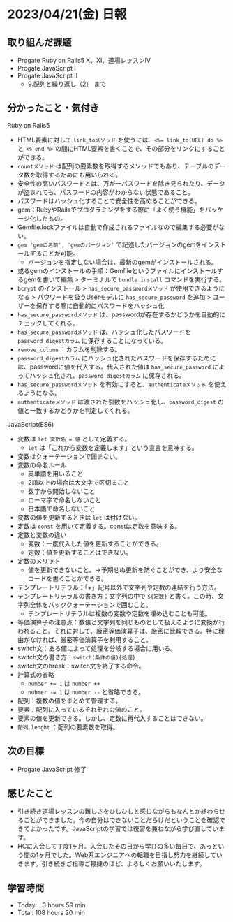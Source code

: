 # 2023/04/21(金) 日報
## 取り組んだ課題
- Progate Ruby on Rails5 X、Ⅺ、道場レッスンⅣ
- Progate JavaScript Ⅰ
- Progate JavaScript Ⅱ
  - 9.配列と繰り返し（2） まで

## 分かったこと・気付き
Ruby on Rails5
- HTML要素に対して `link_toメソッド` を使うには、`<%= link_to(URL) do %>` と `<% end %>` の間にHTML要素を書くことで、その部分をリンクにすることができる。
- `countメソッド` は配列の要素数を取得するメソッドでもあり、テーブルのデータ数を取得するためにも用いられる。
- 安全性の高いパスワードとは、万が一パスワードを除き見られたり、データが盗まれても、パスワードの内容がわからない状態であること。
- パスワードはハッシュ化することで安全性を高めることができる。
- gem：RubyやRailsでプログラミングをする際に「よく使う機能」をパッケージ化したもの。
- Gemfile.lockファイルは自動で作成されるファイルなので編集する必要がない。
- `gem 'gemの名前', 'gemのバージョン'` で記述したバージョンのgemをインストールすることが可能。
  - バージョンを指定しない場合は、最新のgemがインストールされる。
- 或るgemのインストールの手順：Gemfileというファイルにインストールするgemを書いて編集 > ターミナルで `bundle install` コマンドを実行する。
- `bcrypt` のインストール > `has_secure_passwordメソッド` が使用できるようになる > パウワードを扱うUserモデルに `has_secure_password` を追加 > ユーザーを保存する際に自動的にパスワードをハッシュ化
- `has_secure_passwordメソッド` は、passwordが存在するかどうかを自動的にチェックしてくれる。
- `has_secure_passwordメソッド` は、ハッシュ化したパスワードを `password_digestカラム` に保存することになっている。
- `remove_column` ：カラムを削除する。
- `password_digestカラム` にハッシュ化されたパスワードを保存するためには、passwordに値を代入する。代入された値は `has_secure_password` によってハッシュ化され、`password_digestカラム` に保存される。
- `has_secure_passwordメソッド` を有効にすると、`authenticateメソッド` を使えるようになる。
- `authenticateメソッド` は渡された引数をハッシュ化し、`password_digest` の値と一致するかどうかを判定してくれる。

JavaScript(ES6)
- 変数は `let 変数名 = 値` として定義する。
  - `let` は「これから変数を定義します」という宣言を意味する。
- 変数はクォーテーションで囲まない。
- 変数の命名ルール
  - 英単語を用いること
  - 2語以上の場合は大文字で区切ること
  - 数字から開始しないこと
  - ローマ字で命名しないこと
  - 日本語で命名しないこと
- 変数の値を更新するときは `let` は付けない。
- 定数は `const` を用いて定義する。constは定数を意味する。
- 定数と変数の違い
  - 変数：一度代入した値を更新することができる。
  - 定数：値を更新することはできない。
- 定数のメリット
  - 値を更新できないこと。→予期せぬ更新を防ぐことができ、より安全なコードを書くことができる。
- テンプレートリテラル：「+」記号以外で文字列や定数の連結を行う方法。
- テンプレートリテラルの書き方：文字列の中で `${定数}` と書く。この時、文字列全体をバッククォーテーションで囲むこと。
  - テンプレートリテラルは複数の変数や定数を埋め込むことも可能。 
- 等価演算子の注意点：数値と文字列を同じものとして扱えるように変換が行われること。それに対して、厳密等価演算子は、厳密に比較できる。特に理由がなければ、厳密等価演算子を利用すること。
- switch文：ある値によって処理を分岐する場合に用いる。
- switch文の書き方：`switch(条件の値){処理}`
- switch文のbreak：switch文を終了する命令。
- 計算式の省略
  - `number += 1` は `number ++`
  - `nubmer -= 1` は `number --` と省略できる。
- 配列：複数の値をまとめて管理する。
- 要素：配列に入っているそれぞれの値のこと。
- 要素の値を更新できる。しかし、定数に再代入することはできない。
- `配列.lenght` ：配列の要素数を取得。

## 次の目標
- Progate JavaScript 修了

## 感じたこと
- 引き続き道場レッスンの難しさをひしひしと感じながらもなんとか終わらせることができました。今の自分はできないことだらけだということを確認できてよかったです。JavaScriptの学習では復習を兼ねながら学び直しています。
- HCに入会して丁度1ヶ月。入会したその日から学びの多い毎日で、あっという間の1ヶ月でした。Web系エンジニアへの転職を目指し努力を継続していきます。引き続きご指導ご鞭撻のほど、よろしくお願いいたします。

## 学習時間
- Today:&nbsp;&nbsp;&nbsp;3 hours 59 min
- Total: 108 hours 20 min
